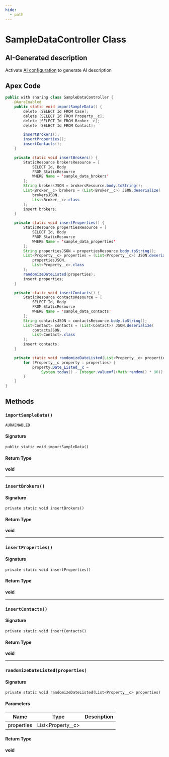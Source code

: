 ```yaml
---
hide:
  - path
---
```


# SampleDataController Class

## AI-Generated description

Activate [AI configuration](https://sfdx-hardis.cloudity.com/salesforce-ai-setup/) to generate AI description

## Apex Code

```java
public with sharing class SampleDataController {
    @AuraEnabled
    public static void importSampleData() {
        delete [SELECT Id FROM Case];
        delete [SELECT Id FROM Property__c];
        delete [SELECT Id FROM Broker__c];
        delete [SELECT Id FROM Contact];

        insertBrokers();
        insertProperties();
        insertContacts();
    }

    private static void insertBrokers() {
        StaticResource brokersResource = [
            SELECT Id, Body
            FROM StaticResource
            WHERE Name = 'sample_data_brokers'
        ];
        String brokersJSON = brokersResource.body.toString();
        List<Broker__c> brokers = (List<Broker__c>) JSON.deserialize(
            brokersJSON,
            List<Broker__c>.class
        );
        insert brokers;
    }

    private static void insertProperties() {
        StaticResource propertiesResource = [
            SELECT Id, Body
            FROM StaticResource
            WHERE Name = 'sample_data_properties'
        ];
        String propertiesJSON = propertiesResource.body.toString();
        List<Property__c> properties = (List<Property__c>) JSON.deserialize(
            propertiesJSON,
            List<Property__c>.class
        );
        randomizeDateListed(properties);
        insert properties;
    }

    private static void insertContacts() {
        StaticResource contactsResource = [
            SELECT Id, Body
            FROM StaticResource
            WHERE Name = 'sample_data_contacts'
        ];
        String contactsJSON = contactsResource.body.toString();
        List<Contact> contacts = (List<Contact>) JSON.deserialize(
            contactsJSON,
            List<Contact>.class
        );
        insert contacts;
    }

    private static void randomizeDateListed(List<Property__c> properties) {
        for (Property__c property : properties) {
            property.Date_Listed__c =
                System.today() - Integer.valueof((Math.random() * 90));
        }
    }
}
```

## Methods
### `importSampleData()`

`AURAENABLED`

#### Signature
```apex
public static void importSampleData()
```

#### Return Type
**void**

---

### `insertBrokers()`

#### Signature
```apex
private static void insertBrokers()
```

#### Return Type
**void**

---

### `insertProperties()`

#### Signature
```apex
private static void insertProperties()
```

#### Return Type
**void**

---

### `insertContacts()`

#### Signature
```apex
private static void insertContacts()
```

#### Return Type
**void**

---

### `randomizeDateListed(properties)`

#### Signature
```apex
private static void randomizeDateListed(List<Property__c> properties)
```

#### Parameters
| Name | Type | Description |
|------|------|-------------|
| properties | List&lt;Property__c&gt; |  |

#### Return Type
**void**